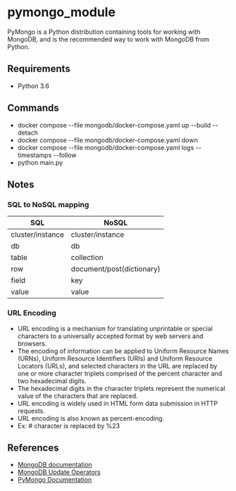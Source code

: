 # pymongo_module

PyMongo is a Python distribution containing tools for working with MongoDB, and is the recommended way to work with MongoDB from Python.

## Requirements

- Python 3.6

## Commands

- docker compose --file mongodb/docker-compose.yaml up --build --detach
- docker compose --file mongodb/docker-compose.yaml down
- docker compose --file mongodb/docker-compose.yaml logs --timestamps --follow
- python main.py

## Notes

### SQL to NoSQL mapping

| SQL              | NoSQL                     |
| ---------------- | ------------------------- |
| cluster/instance | cluster/instance          |
| db               | db                        |
| table            | collection                |
| row              | document/post(dictionary) |
| field            | key                       |
| value            | value                     |

### URL Encoding

- URL encoding is a mechanism for translating unprintable or special characters to a universally accepted format by web servers and browsers.
- The encoding of information can be applied to Uniform Resource Names (URNs), Uniform Resource Identifiers (URIs) and Uniform Resource Locators (URLs), and selected characters in the URL are replaced by one or more character triplets comprised of the percent character and two hexadecimal digits.
- The hexadecimal digits in the character triplets represent the numerical value of the characters that are replaced.
- URL encoding is widely used in HTML form data submission in HTTP requests.
- URL encoding is also known as percent-encoding.
- Ex: # character is replaced by %23

## References

- [MongoDB documentation](https://docs.mongodb.com/)
- [MongoDB Update Operators](https://docs.mongodb.com/manual/reference/operator/update/)
- [PyMongo Documentation](https://pymongo.readthedocs.io/en/stable/)

